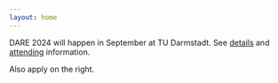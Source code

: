 ```yaml
---
layout: home
---
```


DARE 2024 will happen in September at TU Darmstadt.
See [details](about/) and [attending](attending/) information.

Also apply on the right.
